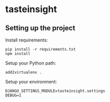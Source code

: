 tasteinsight
==============


## Setting up the project

Install requirements:

    pip install -r requirements.txt
    npm install

Setup your Python path:

    add2virtualenv .

Setup your environment:

    DJANGO_SETTINGS_MODULE=tasteinsight.settings
    DEBUG=1
